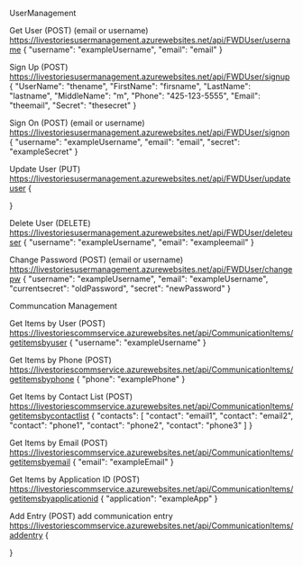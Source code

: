 UserManagement


Get User (POST)  (email or username)
https://livestoriesusermanagement.azurewebsites.net/api/FWDUser/username
{
    "username": "exampleUsername",
    "email": "email"
}


Sign Up (POST)
https://livestoriesusermanagement.azurewebsites.net/api/FWDUser/signup
{
    "UserName": "thename",
    "FirstName": "firsname",
    "LastName": "lastname",
    "MiddleName": "m",
    "Phone": "425-123-5555",
    "Email": "theemail",
    "Secret": "thesecret"
}


Sign On (POST)  (email or username)
https://livestoriesusermanagement.azurewebsites.net/api/FWDUser/signon
{
    "username": "exampleUsername",
    "email": "email",
    "secret": "exampleSecret"
}


Update User (PUT)
https://livestoriesusermanagement.azurewebsites.net/api/FWDUser/updateuser
{
    
}


Delete User (DELETE)
https://livestoriesusermanagement.azurewebsites.net/api/FWDUser/deleteuser
{
    "username": "exampleUsername",
    "email": "exampleemail"
}


Change Password (POST)  (email or username)
https://livestoriesusermanagement.azurewebsites.net/api/FWDUser/changepw
{
    "username": "exampleUsername",
    "email": "exampleUsername",
    "currentsecret": "oldPassword",
    "secret": "newPassword"
}



Communcation Management


Get Items by User (POST)
https://livestoriescommservice.azurewebsites.net/api/CommunicationItems/getitemsbyuser
{
    "username": "exampleUsername"
}


Get Items by Phone (POST)
https://livestoriescommservice.azurewebsites.net/api/CommunicationItems/getitemsbyphone
{
    "phone": "examplePhone"
}



Get Items by Contact List (POST)
https://livestoriescommservice.azurewebsites.net/api/CommunicationItems/getitemsbycontactlist
{
    "contacts": [
        "contact": "email1",
        "contact": "email2",
        "contact": "phone1",
        "contact": "phone2",
        "contact": "phone3"
    ]
}



Get Items by Email (POST)
https://livestoriescommservice.azurewebsites.net/api/CommunicationItems/getitemsbyemail
{
    "email": "exampleEmail"
}



Get Items by Application ID (POST) 
https://livestoriescommservice.azurewebsites.net/api/CommunicationItems/getitemsbyapplicationid
{
    "application": "exampleApp"
}



Add Entry (POST) add communication entry
https://livestoriescommservice.azurewebsites.net/api/CommunicationItems/addentry
{
    
}